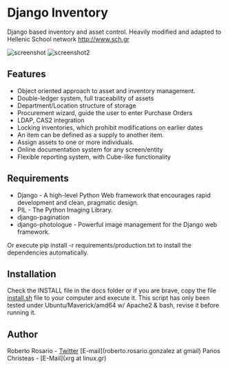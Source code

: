 Django Inventory
=============

Django based inventory and asset control.
Heavily modified and adapted to Hellenic School network http://www.sch.gr

 
![screenshot](http://img814.imageshack.us/img814/5088/screenshot1fz.png)
![screenshot2](http://img443.imageshack.us/img443/1486/screenshot2wu.png)


Features
---

* Object oriented approach to asset and inventory management.
* Double-ledger system, full traceability of assets
* Department/Location structure of storage
* Procurement wizard, guide the user to enter Purchase Orders
* LDAP, CAS2 integration
* Locking inventories, which prohibit modifications on earlier dates
* An item can be defined as a supply to another item.
* Assign assets to one or more individuals.
* Online documentation system for any screen/entity
* Flexible reporting system, with Cube-like functionality


Requirements
---

* Django - A high-level Python Web framework that encourages rapid development and clean, pragmatic design.
* PIL - The Python Imaging Library.
* django-pagination
* django-photologue - Powerful image management for the Django web framework.

Or execute pip install -r requirements/production.txt to install the dependencies automatically.


Installation
---

Check the INSTALL file in the docs folder
or if you are brave, copy the file [install.sh](https://github.com/rosarior/django-inventory/blob/master/misc/install.sh) file to your computer and execute it.
This script has only been tested under Ubuntu/Maverick/amd64 w/ Apache2 & bash, revise it before running it.


Author
------

Roberto Rosario - [Twitter](http://twitter.com/#siloraptor) [E-mail](roberto.rosario.gonzalez at gmail)
Panos Christeas - [E-Mail](xrg at linux.gr)

